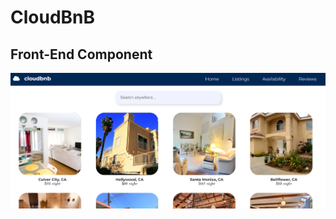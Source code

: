 # CloudBnB

## Front-End Component
<img src="https://github.com/alaa-shuaibi/CloudBnB/blob/main/front-end-preview.png" alt="Front-end" title="CloudBnB">
